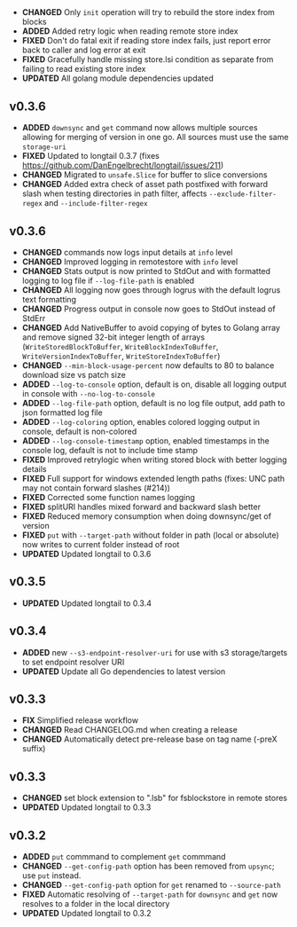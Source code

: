##
- **CHANGED** Only `init` operation will try to rebuild the store index from blocks
- **ADDED** Added retry logic when reading remote store index
- **FIXED** Don't do fatal exit if reading store index fails, just report error back to caller and log error at exit
- **FIXED** Gracefully handle missing store.lsi condition as separate from failing to read existing store index
- **UPDATED** All golang module dependencies updated

## v0.3.6
- **ADDED** `downsync` and `get` command now allows multiple sources allowing for merging of version in one go. All sources must use the same `storage-uri`
- **FIXED** Updated to longtail 0.3.7 (fixes https://github.com/DanEngelbrecht/longtail/issues/211)
- **CHANGED** Migrated to `unsafe.Slice` for buffer to slice conversions
- **CHANGED** Added extra check of asset path postfixed with forward slash when testing directories in path filter, affects `--exclude-filter-regex` and `--include-filter-regex`

## v0.3.6
- **CHANGED** commands now logs input details at `info` level
- **CHANGED** Improved logging in remotestore with `info` level
- **CHANGED** Stats output is now printed to StdOut and with formatted logging to log file if `--log-file-path` is enabled
- **CHANGED** All logging now goes through logrus with the default logrus text formatting
- **CHANGED** Progress output in console now goes to StdOut instead of StdErr
- **CHANGED** Add NativeBuffer to avoid copying of bytes to Golang array and remove signed 32-bit integer length of arrays (`WriteStoredBlockToBuffer`, `WriteBlockIndexToBuffer`, `WriteVersionIndexToBuffer`, `WriteStoreIndexToBuffer`)
- **CHANGED** `--min-block-usage-percent` now defaults to 80 to balance download size vs patch size
- **ADDED** `--log-to-console` option, default is on, disable all logging output in console with `--no-log-to-console`
- **ADDED** `--log-file-path` option, default is no log file output, add path to json formatted log file
- **ADDED** `--log-coloring` option, enables colored logging output in console, default is non-colored
- **ADDED** `--log-console-timestamp` option, enabled timestamps in the console log, default is not to include time stamp
- **FIXED** Improved retrylogic when writing stored block with better logging details
- **FIXED** Full support for windows extended length paths (fixes: UNC path may not contain forward slashes (#214))
- **FIXED** Corrected some function names logging
- **FIXED** splitURI handles mixed forward and backward slash better
- **FIXED** Reduced memory consumption when doing downsync/get of version
- **FIXED** `put` with `--target-path` without folder in path (local or absolute) now writes to current folder instead of root
- **UPDATED** Updated longtail to 0.3.6

## v0.3.5
- **UPDATED** Updated longtail to 0.3.4

## v0.3.4
- **ADDED** new `--s3-endpoint-resolver-uri` for use with s3 storage/targets to set endpoint resolver URI
- **UPDATED** Update all Go dependencies to latest version

## v0.3.3
- **FIX** Simplified release workflow
- **CHANGED** Read CHANGELOG.md when creating a release
- **CHANGED** Automatically detect pre-release base on tag name (-preX suffix)

## v0.3.3
- **CHANGED** set block extension to ".lsb" for fsblockstore in remote stores
- **UPDATED** Updated longtail to 0.3.3

## v0.3.2
- **ADDED** `put` commmand to complement `get` commmand
- **CHANGED** `--get-config-path` option has been removed from `upsync`; use `put` instead.
- **CHANGED** `--get-config-path` option for `get` renamed to `--source-path`
- **FIXED** Automatic resolving of `--target-path` for `downsync` and `get` now resolves to a folder in the local directory
- **UPDATED** Updated longtail to 0.3.2
